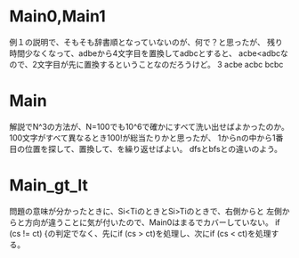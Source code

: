 # Main0,Main1
例１の説明で、そもそも辞書順となっていないのが、何で？と思ったが、
残り時間少なくなって、adbeから4文字目を置換してadbcとすると、
acbe<adbcなので、2文字目が先に置換するということなのだろうけど。
3
acbe
acbc
bcbc

# Main
解説でN^3の方法が、N=100でも10^6で確かにすべて洗い出せばよかったのか。
100文字がすべて異なるとき100!が総当たりかと思ったが、
1からnの中から1番目の位置を探して、置換して、を繰り返せばよい。
dfsとbfsとの違いのよう。

# Main_gt_lt
問題の意味が分かったときに、Si<TiのときとSi>Tiのときで、右側からと
左側からと方向が違うことに気が付いたので、Main0はまるでカバーしていない。
if (cs != ct) {の判定でなく、先にif (cs > ct)を処理し、次にif (cs < ct)を処理する。
